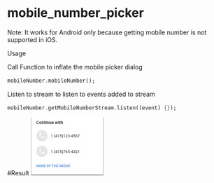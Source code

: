 # mobile_number_picker

Note: It works for Android only because getting mobile number is not supported in iOS.

Usage

Call Function to inflate the mobile picker dialog
```dart
mobileNumber.mobileNumber();
```

Listen to stream to listen to events added to stream
```dart
mobileNumber.getMobileNumberStream.listen((event) {});
```


#Result
![Image](https://github.com/Aashishm178/mobile_number_picker/blob/master/image/image.png)
